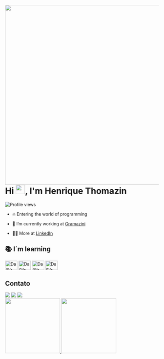 <img align="right" height="590em" src="https://raw.githubusercontent.com/gist/henriquetho/a0501ab325d23c071a45b0c8c883aea5/raw/6cbf5cb731778b4efb68ceca1a68aa8f2b7d6006/githubcard.svg"/>

<h1 align="left">Hi <img src="https://raw.githubusercontent.com/kaueMarques/kaueMarques/master/hi.gif" height="30px">, I'm Henrique Thomazin</h1>

<p align="left"> <img src="https://komarev.com/ghpvc/?username=henriquetho&color=blue" alt="Profile views" /> </p>

- 🔥 Entering the world of programming

- 🔭 I’m currently working at [Gramazini](http://www.gramazini.com.br/)

- 👨‍💻 More at [LinkedIn](https://www.linkedin.com/in/henrique-thomazin-068922162/)

## 📚 I´m learning

<div style="display: inline_block">
  <img align"center" alt="Dany-HTML" height="30" width="40" src="https://cdn.jsdelivr.net/gh/devicons/devicon/icons/html5/html5-plain.svg"> 
  <img align"center" alt="Dany-CSS" height="30" width="40" src="https://cdn.jsdelivr.net/gh/devicons/devicon/icons/css3/css3-plain.svg" width="40"/> 
  <img align"center" alt="Dany-JavaScript" height="30" width="40" src="https://cdn.jsdelivr.net/gh/devicons/devicon/icons/javascript/javascript-plain.svg" width="40"/> 
  <img align"center" alt="Dany-Git" height="30" width="40" src="https://cdn.jsdelivr.net/gh/devicons/devicon/icons/git/git-original.svg" width="40"/> 
</div>
             
## Contato

<div>
  <a href="https://www.linkedin.com/in/henrique-thomazin-068922162/" target="_blank"><img src="https://img.shields.io/badge/-LinkedIn-%230077B5?style=for-the-badge&logo=linkedin&logoColor=white" target="_blank"></a>
  <a href="https://twitter.com/henriqtho" target="_blank"><img src="https://img.shields.io/badge/Twitter-1DA1F2?style=for-the-badge&logo=twitter&logoColor=white" target="_blank"></a>
  <a href="mailto:henrique.ribeirotho@gmail.com" target="_blank"><img src="https://img.shields.io/badge/Gmail-D14836?style=for-the-badge&logo=gmail&logoColor=white" target="_blank"></a>
</div>
<div>
  <a href="https://github.com/henriquetho">
  <img height="180em" src="https://github-readme-stats.vercel.app/api?username=henriquetho&show_icons=true&theme=dracula&include_all_commits=true&count_private=true">
  <img height="180em" src="https://github-readme-stats.vercel.app/api/top-langs/?username=henriquetho&layout=compact&langs_count=7&theme=dracula">
</div>
